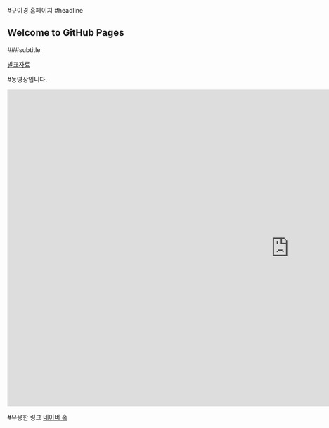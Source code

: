 #구이경 홈페이지
#headline
## Welcome to GitHub Pages
###subtitle

[발표자료](/project.pptx) <br>

#동영상입니다. 
<iframe width="1280" height="720" src="https://www.youtube.com/embed/mOajcjt8eeI" title="YouTube video player" frameborder="0" allow="accelerometer; autoplay; clipboard-write; encrypted-media; gyroscope; picture-in-picture" allowfullscreen></iframe>

#유용한 링크
[네이버 홈](https://naver.com)


